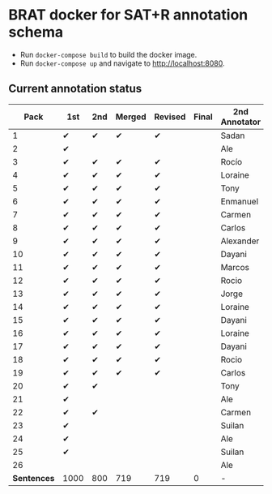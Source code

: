 # BRAT docker for SAT+R annotation schema

* Run `docker-compose build` to build the docker image.
* Run `docker-compose up` and navigate to [http://localhost:8080](http://localhost:8080).

## Current annotation status

| **Pack**      | **1st** | **2nd** | **Merged** | **Revised** | **Final** | **2nd Annotator** |
|--|--|--|--|--|--|--|
|  1 | ✔ | ✔ | ✔ | ✔ |   | Sadan     |
|  2 | ✔ |   |   |   |   | Ale       |
|  3 | ✔ | ✔ | ✔ | ✔ |   | Rocío     |
|  4 | ✔ | ✔ | ✔ | ✔ |   | Loraine   |
|  5 | ✔ | ✔ | ✔ | ✔ |   | Tony      |
|  6 | ✔ | ✔ | ✔ | ✔ |   | Enmanuel  |
|  7 | ✔ | ✔ | ✔ | ✔ |   | Carmen    |
|  8 | ✔ | ✔ | ✔ | ✔ |   | Carlos    |
|  9 | ✔ | ✔ | ✔ | ✔ |   | Alexander |
| 10 | ✔ | ✔ | ✔ | ✔ |   | Dayani    |
| 11 | ✔ | ✔ | ✔ | ✔ |   | Marcos    |
| 12 | ✔ | ✔ | ✔ | ✔ |   | Rocio     |
| 13 | ✔ | ✔ | ✔ | ✔ |   | Jorge     |
| 14 | ✔ | ✔ | ✔ | ✔ |   | Loraine   |
| 15 | ✔ | ✔ | ✔ | ✔ |   | Dayani    |
| 16 | ✔ | ✔ | ✔ | ✔ |   | Loraine   |
| 17 | ✔ | ✔ | ✔ | ✔ |   | Dayani    |
| 18 | ✔ | ✔ | ✔ | ✔ |   | Rocio     |
| 19 | ✔ | ✔ | ✔ | ✔ |   | Carlos    |
| 20 | ✔ | ✔ |   |   |   | Tony      |
| 21 | ✔ |   |   |   |   | Ale       |
| 22 | ✔ | ✔ |   |   |   | Carmen    |
| 23 | ✔ |   |   |   |   | Suilan    |
| 24 | ✔ |   |   |   |   | Ale       |
| 25 | ✔ |   |   |   |   | Suilan    |
| 26 |   |   |   |   |   | Ale       |
| **Sentences** | 1000 | 800 | 719 | 719 | 0 | - |

